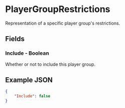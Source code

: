 ﻿# PlayerGroupRestrictions
Representation of a specific player group's restrictions.

## Fields

### Include - Boolean
Whether or not to include this player group.

## Example JSON

```json
{
    "Include": false
}
```